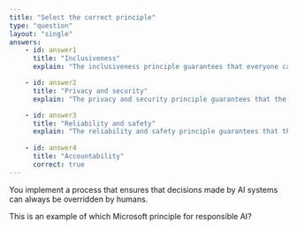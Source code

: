 ```yaml
---
title: "Select the correct principle"
type: "question"
layout: "single"
answers:
    - id: answer1
      title: "Inclusiveness"
      explain: "The inclusiveness principle guarantees that everyone can access the AI system equally."

    - id: answer2
      title: "Privacy and security"
      explain: "The privacy and security principle guarantees that the data the AI system was trained on is private and secure."

    - id: answer3
      title: "Reliability and safety"
      explain: "The reliability and safety principle guarantees that the AI system works reliabily and safely in any scenario."
      
    - id: answer4
      title: "Accountability"
      correct: true
---
```


You implement a process that ensures that decisions made by AI systems can always be overridden by humans.

This is an example of which Microsoft principle for responsible AI?

